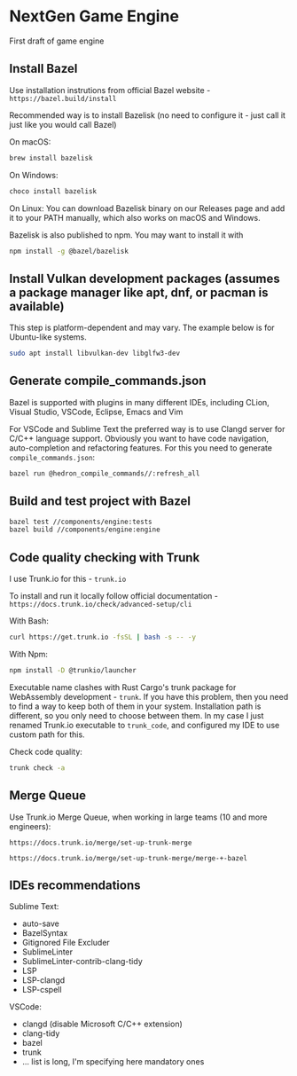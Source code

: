 # NextGen Game Engine

First draft of game engine

## Install Bazel

Use installation instrutions from official Bazel website -
`https://bazel.build/install`

Recommended way is to install Bazelisk (no need to configure it -
just call it just like you would call Bazel)

On macOS:

```bash
brew install bazelisk
```

On Windows:

```bash
choco install bazelisk
```

On Linux: You can download Bazelisk binary on our Releases page and add it to your PATH manually, which also works on macOS and Windows.

Bazelisk is also published to npm. You may want to install it with

```bash
npm install -g @bazel/bazelisk
```

## Install Vulkan development packages (assumes a package manager like apt, dnf, or pacman is available)

This step is platform-dependent and may vary. The example below is for Ubuntu-like systems.

```bash
sudo apt install libvulkan-dev libglfw3-dev
```

## Generate compile_commands.json

Bazel is supported with plugins in many different IDEs, including
CLion, Visual Studio, VSCode, Eclipse, Emacs and Vim

For VSCode and Sublime Text the preferred way is to use Clangd server
for C/C++ language support. Obviously you want to have code navigation,
auto-completion and refactoring features. For this you need to generate
`compile_commands.json`:

```bash
bazel run @hedron_compile_commands//:refresh_all
```

## Build and test project with Bazel

```bash
bazel test //components/engine:tests
bazel build //components/engine:engine
```

## Code quality checking with Trunk

I use Trunk.io for this - `trunk.io`

To install and run it locally follow official documentation -
`https://docs.trunk.io/check/advanced-setup/cli`

With Bash:

```bash
curl https://get.trunk.io -fsSL | bash -s -- -y
```

With Npm:

```bash
npm install -D @trunkio/launcher
```

Executable name clashes with Rust Cargo's trunk package for WebAssembly
development - `trunk`. If you have this problem, then you need to find
a way to keep both of them in your system. Installation path is different,
so you only need to choose between them. In my case I just renamed Trunk.io
executable to `trunk_code`, and configured my IDE to use custom path for this.

Check code quality:

```bash
trunk check -a
```

## Merge Queue

Use Trunk.io Merge Queue, when working in large teams (10 and more engineers):

`https://docs.trunk.io/merge/set-up-trunk-merge`

`https://docs.trunk.io/merge/set-up-trunk-merge/merge-+-bazel`

## IDEs recommendations

Sublime Text:

- auto-save
- BazelSyntax
- Gitignored File Excluder
- SublimeLinter
- SublimeLinter-contrib-clang-tidy
- LSP
- LSP-clangd
- LSP-cspell

VSCode:

- clangd (disable Microsoft C/C++ extension)
- clang-tidy
- bazel
- trunk
- ... list is long, I'm specifying here mandatory ones
